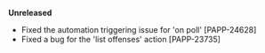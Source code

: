 **Unreleased**
* Fixed the automation triggering issue for 'on poll' [PAPP-24628]
* Fixed a bug for the 'list offenses' action [PAPP-23735]
